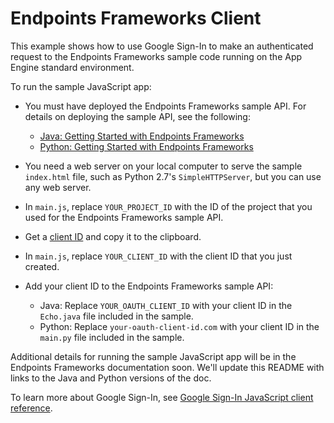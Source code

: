 # Endpoints Frameworks Client

This example shows how to use Google Sign-In to make an authenticated request
to the Endpoints Frameworks sample code running on the App Engine
standard environment.

To run the sample JavaScript app:

* You must have deployed the Endpoints Frameworks sample API. For details on
  deploying the sample API, see the following:

    * [Java: Getting Started with Endpoints Frameworks](https://cloud.google.com/endpoints/docs/frameworks/java/get-started-frameworks-java)
    * [Python: Getting Started with Endpoints Frameworks](https://cloud.google.com/endpoints/docs/frameworks/python/get-started-frameworks-python)

* You need a web server on your local computer to serve the sample `index.html`
  file, such as Python 2.7's `SimpleHTTPServer`, but you can use any web server.

* In `main.js`, replace `YOUR_PROJECT_ID` with the ID of the project that you
  used for the Endpoints Frameworks sample API.

* Get a [client ID](https://support.google.com/googleapi/answer/6158849?hl=en)
  and copy it to the clipboard.

* In `main.js`, replace `YOUR_CLIENT_ID` with the  client ID that you just
  created.

* Add your client ID to the Endpoints Frameworks sample API:

    * Java: Replace `YOUR_OAUTH_CLIENT_ID` with your client ID in the `Echo.java`
      file included in the sample.
    * Python: Replace `your-oauth-client-id.com` with your client ID in the
      `main.py` file included in the sample.

Additional details for running the sample JavaScript app will be in the
Endpoints Frameworks documentation soon. We'll update this README with links
to the Java and Python versions of the doc.

To learn more about Google Sign-In, see [Google Sign-In JavaScript client
reference](https://developers.google.com/identity/sign-in/web/reference).
